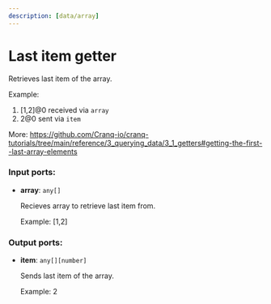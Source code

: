 ```yaml
---
description: [data/array]
---
```


# Last item getter

Retrieves last item of the array.

Example:
1. [1,2]@0 received via `array`
2. 2@0 sent via `item`

More:
https://github.com/Cranq-io/cranq-tutorials/tree/main/reference/3_querying_data/3_1_getters#getting-the-first--last-array-elements

### Input ports:

* __array__: ` any[] `

    Recieves array to retrieve last item from.
    
    Example:
    [1,2]

### Output ports:

* __item__: ` any[][number] `

    Sends last item of the array.
    
    Example:
    2

